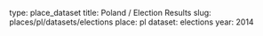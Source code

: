 type: place_dataset
title: Poland / Election Results
slug: places/pl/datasets/elections
place: pl
dataset: elections
year: 2014
